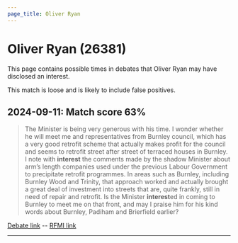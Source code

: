 ```yaml
---
page_title: Oliver Ryan
---
```


# Oliver Ryan  (26381)

This page contains possible times in debates that Oliver Ryan may have disclosed an interest.

This match is loose and is likely to include false positives. 



## 2024-09-11: Match score 63%

>The Minister is being very generous with his time. I wonder whether he will meet me and representatives from Burnley council, which has a very good retrofit scheme that actually makes profit for the council and seems to retrofit street after street of terraced houses in Burnley. I note with **interest** the comments made by the shadow Minister about arm’s length companies used under the previous Labour Government to precipitate retrofit programmes. In areas such as Burnley, including Burnley Wood and Trinity, that approach worked and actually brought a great deal of investment into streets that are, quite frankly, still in need of repair and retrofit. Is the Minister **interest**ed in coming to Burnley to meet me on that front, and may I praise him for his kind words about Burnley, Padiham and Brierfield earlier?

[Debate link](https://www.theyworkforyou.com/debates/?id=2024-09-11b.927.2)  --  [RFMI link](https://www.theyworkforyou.com/mp/26381/register)


---

